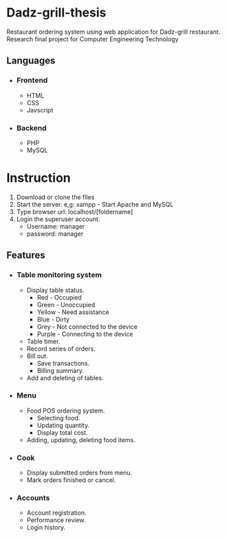 # Dadz-grill-thesis
Restaurant ordering system using web application for Dadz-grill restaurant.
Research final project for Computer Engineering Technology

## Languages
- ### Frontend
  - HTML
  - CSS
  - Javscript
- ### Backend
  - PHP
  - MySQL
 
# Instruction
1. Download or clone the files
2. Start the server. e,g: xampp - Start Apache and MySQL
3. Type browser url: localhost/[foldername]
4. Login the superuser account.
   - Username: manager
   - password: manager

 ## Features
 - ### Table monitoring system
   - Display table status.
     - Red - Occupied
     - Green - Unoccupied
     - Yellow - Need assistance
     - Blue - Dirty
     - Grey - Not connected to the device
     - Purple - Connecting to the device
   - Table timer.
   - Record series of orders.
   - Bill out.
     - Save transactions.
     - Billing summary.
   - Add and deleting of tables.
- ### Menu
  - Food POS ordering system.
    - Selecting food.
    - Updating quantity.
    - Display total cost.
  - Adding, updating, deleting food items.
- ### Cook
  - Display submitted orders from menu.
  - Mark orders finished or cancel.
- ### Accounts
  - Account registration.
  - Performance review.
  - Login history.

